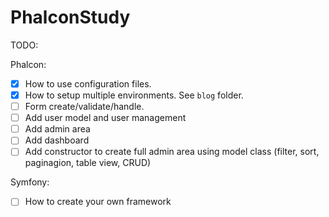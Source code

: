PhalconStudy
============

TODO:

Phalcon:

- [X] How to use configuration files.
- [X] How to setup multiple environments. See `blog` folder.
- [ ] Form create/validate/handle.
- [ ] Add user model and user management
- [ ] Add admin area
- [ ] Add dashboard
- [ ] Add constructor to create full admin area using model class (filter, sort, paginagion, table view, CRUD)

Symfony:

- [ ] How to create your own framework
